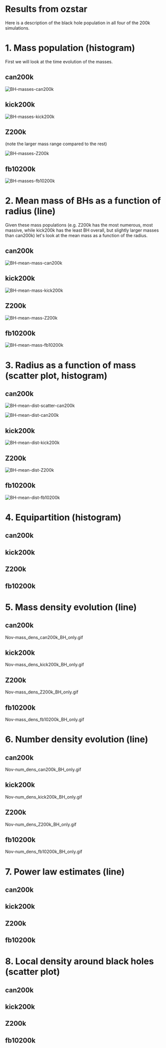 # Results from ozstar

Here is a description of the black hole population in all four of the 200k simulations.

# 1. Mass population (histogram)

First we will look at the time evolution of the masses.

## can200k

![BH-masses-can200k](/analysis-scripts/gifs/Nov-mass_hist_can200k_BH_only.gif)


## kick200k

![BH-masses-kick200k](/analysis-scripts/gifs/Nov-mass_hist_kick200k_BH_only.gif)

## Z200k

(note the larger mass range compared to the rest)

![BH-masses-Z200k](/analysis-scripts/gifs/Nov-mass_hist_Z200k_BH_only.gif)

## fb10200k

![BH-masses-fb10200k](/analysis-scripts/gifs/Nov-mass_hist_fb10200k_BH_only.gif)

# 2. Mean mass of BHs as a function of radius (line)

Given these mass populations (e.g. Z200k has the most numerous, most massive, while kick200k has the least BH overall, but slightly larger masses than can200k) let's look at the mean mass as a function of the radius.

## can200k

![BH-mean-mass-can200k](/analysis-scripts/gifs/Nov-mean_mass_can200k_BH_only.gif)


## kick200k

![BH-mean-mass-kick200k](/analysis-scripts/gifs/Nov-mean_mass_kick200k_BH_only.gif)


## Z200k

![BH-mean-mass-Z200k](/analysis-scripts/gifs/Nov-mean_mass_Z200k_BH_only.gif)

## fb10200k

![BH-mean-mass-fb10200k](/analysis-scripts/gifs/Nov-mean_mass_fb10200k_BH_only.gif)


# 3. Radius as a function of mass (scatter plot, histogram)

## can200k

![BH-mean-dist-scatter-can200k](/analysis-scripts/gifs/Nov-dist_avg_scatter_can200k_BH_only.gif)

![BH-mean-dist-can200k](/analysis-scripts/gifs/Nov-dist_hist_avg_can200k_BH_only.gif)


## kick200k

![BH-mean-dist-kick200k](/analysis-scripts/gifs/Nov-dist_hist_avg_kick200k_BH_only.gif)

## Z200k

![BH-mean-dist-Z200k](/analysis-scripts/gifs/Nov-dist_hist_avg_Z200k_BH_only.gif)

## fb10200k

![BH-mean-dist-fb10200k](/analysis-scripts/gifs/Nov-dist_hist_avg_fb10200k_BH_only.gif)

# 4. Equipartition (histogram)

## can200k

## kick200k

## Z200k

## fb10200k

# 5. Mass density evolution (line)

## can200k

Nov-mass_dens_can200k_BH_only.gif

## kick200k

Nov-mass_dens_kick200k_BH_only.gif

## Z200k

Nov-mass_dens_Z200k_BH_only.gif

## fb10200k

Nov-mass_dens_fb10200k_BH_only.gif

# 6. Number density evolution (line)

## can200k

Nov-num_dens_can200k_BH_only.gif

## kick200k

Nov-num_dens_kick200k_BH_only.gif

## Z200k

Nov-num_dens_Z200k_BH_only.gif

## fb10200k

Nov-num_dens_fb10200k_BH_only.gif

# 7. Power law estimates (line)

## can200k

## kick200k

## Z200k

## fb10200k

# 8. Local density around black holes (scatter plot)

## can200k

## kick200k

## Z200k

## fb10200k
